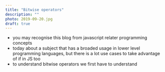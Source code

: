 ```yaml
---
title: "Bitwise operators"
description: ""
photo: 2019-09-20.jpg
draft: true
---
```


- you may recognise this blog from javascript relater programming concepts
- today about a subject that has a broaded usage in lower level programming languages, but there is a lot use cases to take advantage of if in JS too
- to understand bitwise operators we first have to understand 
